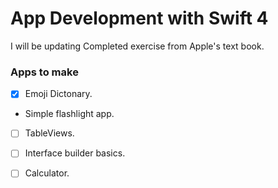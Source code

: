 # App Development with Swift 4

I will be updating Completed exercise from Apple's text book.


### Apps to make
- [x] Emoji Dictonary.
- Simple flashlight app.
- [ ] TableViews.
- [ ] Interface builder basics.
- [ ] Calculator.


